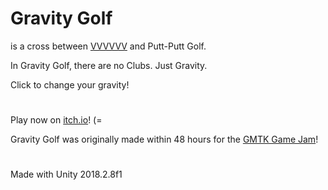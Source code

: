 # Gravity Golf
is a cross between [VVVVVV](https://store.steampowered.com/app/70300/VVVVVV/) and Putt-Putt Golf.

In Gravity Golf, there are no Clubs. Just Gravity.

Click to change your gravity!

#

Play now on [itch.io](https://harmonyhoney.itch.io/golf)! (=

Gravity Golf was originally made within 48 hours for the [GMTK Game Jam](https://itch.io/jam/gmtk-2018)!

#

Made with Unity 2018.2.8f1

